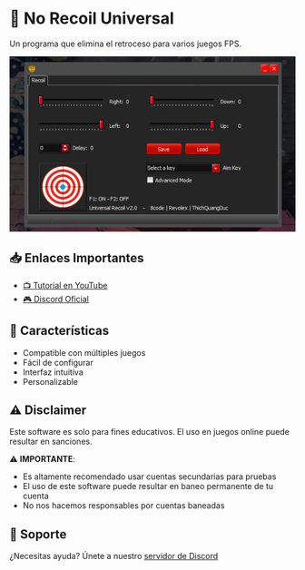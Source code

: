 # 🎯 No Recoil Universal

Un programa que elimina el retroceso para varios juegos FPS.

![No Recoil Preview](./preview.png)

## 📥 Enlaces Importantes

- [📺 Tutorial en YouTube](https://youtu.be/iLORnJRuyqw?si=n15YYw7HovE0E95a)
- [🎮 Discord Oficial](https://discord.gg/todo-hack-official)

## 🚀 Características

- Compatible con múltiples juegos
- Fácil de configurar
- Interfaz intuitiva
- Personalizable

## ⚠️ Disclaimer

Este software es solo para fines educativos. El uso en juegos online puede resultar en sanciones.

⚠️ **IMPORTANTE**: 
- Es altamente recomendado usar cuentas secundarias para pruebas
- El uso de este software puede resultar en baneo permanente de tu cuenta
- No nos hacemos responsables por cuentas baneadas

## 💬 Soporte

¿Necesitas ayuda? Únete a nuestro [servidor de Discord](https://discord.gg/todo-hack-official)
